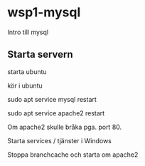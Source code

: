 # wsp1-mysql
Intro till mysql

## Starta servern

starta ubuntu

kör i ubuntu

  sudo apt service mysql restart
  
  sudo apt service apache2 restart
  

Om apache2 skulle bråka pga. port 80.

Starta services / tjänster i Windows

Stoppa branchcache och starta om apache2
